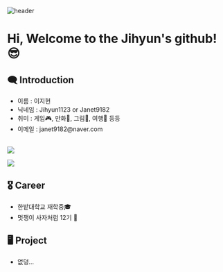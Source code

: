 ![header](https://capsule-render.vercel.app/api?type=waving&color=timeAuto&section=header$height=130&text=Hello+Jihyun&animation=blink&fontSize=80&fontAlignY=70&fontColor=black)
# Hi, Welcome to the Jihyun's github! 😎
## 🗨️ Introduction
<ul>
  <li>이름 : 이지현</li>
  <li>닉네임 : Jihyun1123 or Janet9182</li>
  <li>취미 : 게임🎮, 만화📖, 그림🎨, 여행🚗 등등</li>
  <li>이메일 : janet9182@naver.com</li>
</ul>
<br>
<a href="https://blog.naver.com/janet9182" target="blank"><img src="https://img.shields.io/badge/Jihyun's blog-b5ebc2?style=for-the-badge&logo=blogger&logoColor=darkgreen"/></a>

<a href="https://www.instagram.com/easy_04_l/" target="blank"><img src="https://img.shields.io/badge/Jihyun's instagram-ebb5cb?style=for-the-badge&logo=instagram&logoColor=black"/></a>
<br>

## 🎖️ Career
<ul>
  <li>한밭대학교 재학중🎓</li>
  <li>멋쟁이 사자처럼 12기 🦁</li>
</ul>

## 🖥️ Project
<ul>
  <li>없덩...</li>
</ul>

